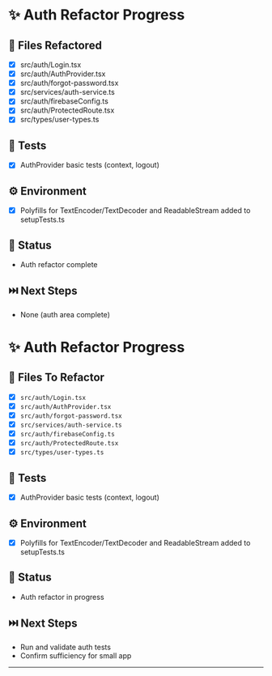 # ✨ Auth Refactor Progress

## 📁 Files Refactored
- [x] src/auth/Login.tsx
- [x] src/auth/AuthProvider.tsx
- [x] src/auth/forgot-password.tsx
- [x] src/services/auth-service.ts
- [x] src/auth/firebaseConfig.ts
- [x] src/auth/ProtectedRoute.tsx
- [x] src/types/user-types.ts

## 🧪 Tests
- [x] AuthProvider basic tests (context, logout)

## ⚙️ Environment
- [x] Polyfills for TextEncoder/TextDecoder and ReadableStream added to setupTests.ts

## 🚦 Status
- Auth refactor complete

## ⏭️ Next Steps
- None (auth area complete)
# ✨ Auth Refactor Progress

## 📁 Files To Refactor
- [x] `src/auth/Login.tsx`
- [x] `src/auth/AuthProvider.tsx`
- [x] `src/auth/forgot-password.tsx`
- [x] `src/services/auth-service.ts`
- [x] `src/auth/firebaseConfig.ts`
- [x] `src/auth/ProtectedRoute.tsx`
- [x] `src/types/user-types.ts`

## 🧪 Tests
- [x] AuthProvider basic tests (context, logout)

## ⚙️ Environment
- [x] Polyfills for TextEncoder/TextDecoder and ReadableStream added to setupTests.ts

## 🚦 Status
- Auth refactor in progress

## ⏭️ Next Steps
- Run and validate auth tests
- Confirm sufficiency for small app
---
